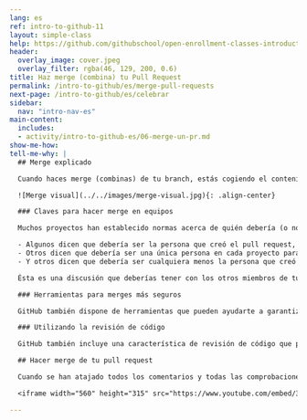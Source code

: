 ```yaml
---
lang: es
ref: intro-to-github-11
layout: simple-class
help: https://github.com/githubschool/open-enrollment-classes-introduction-to-github/issues/new?title=I%20need%20help&body=Describe%20what%20you%20need%20help%20with%20here.&labels=Help%20Wanted
header:
  overlay_image: cover.jpeg
  overlay_filter: rgba(46, 129, 200, 0.6)
title: Haz merge (combina) tu Pull Request
permalink: /intro-to-github/es/merge-pull-requests
next-page: /intro-to-github/es/celebrar
sidebar:
  nav: "intro-nav-es"
main-content:
  includes:
  - activity/intro-to-github-es/06-merge-un-pr.md
show-me-how:
tell-me-why: |
  ## Merge explicado

  Cuando haces merge (combinas) de tu branch, estás cogiendo el contenido e historia de la rama que creaste y añadiéndolo al contenido e historia del branch `master` o rama principal.

  ![Merge visual](../../images/merge-visual.jpg){: .align-center}

  ### Claves para hacer merge en equipos

  Muchos proyectos han establecido normas acerca de quién debería (o no debería) hacer merge de un pull request:

  - Algunos dicen que debería ser la persona que creó el pull request, porque serán quienes tengan que lidiar con cualquier problema que surga del merge.
  - Otros dicen que debería ser una única persona en cada proyecto para garantizar la consistencia.
  - Y otros dicen que debería ser cualquiera menos la persona que creó el pull request.

  Ésta es una discusión que deberías tener con los otros miembros de tu equipo.

  ### Herramientas para merges más seguros

  GitHub también dispone de herramientas que pueden ayudarte a garantizar que el código que combinas es seguro. Por ejemplo, este repositorio utiliza integración continua para validar la sintaxis en tu archivo y utliliza branches protegidos para evitar que hagas merge del branch si tu archivo contiene errores. ¡Emplearemos más tiempo en ver estas características en otra clase!

  ### Utilizando la revisión de código

  GitHub también incluye una característica de revisión de código que permite a otros indicar que han revisado el código y que o bien lo aprueban (**Approve**) o que solicitan cambios (**Request changes**).

  ## Hacer merge de tu pull request

  Cuando se han atajado todos los comentarios y todas las comprobaciones son correctas, estás listo para hacer merge de tu pull request. Este video te mostrará lo fácil que es:

  <iframe width="560" height="315" src="https://www.youtube.com/embed/3MUmLHHxSqE" frameborder="0" allowfullscreen></iframe>

---
```

